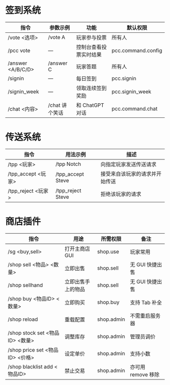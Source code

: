 # 签到系统

指令 | 参数示例 | 功能 | 默认权限
-- | -- | -- | --
/vote <选项> | /vote A | 玩家参与投票 | 所有人
/pcc vote | — | 控制台查看投票实时结果 | pcc.command.config
/answer <A/B/C/D> | /answer C | 玩家答题 | 所有人
/signin | — | 每日签到 | pcc.signin
/signin_week | — | 领取连续签到奖励 | pcc.signin_week
/chat <内容> | /chat 讲个笑话 | 和 ChatGPT 对话 | pcc.command.chat


# 传送系统
指令 | 用法示例 | 描述 
-- | -- | -- 
/tpp <玩家> | /tpp Notch | 向指定玩家发送传送请求 
/tpp_accept <玩家> | /tpp_accept Steve | 接受来自该玩家的请求并开始传送
/tpp_reject <玩家> | /tpp_reject Steve | 拒绝该玩家的请求

# 商店插件
指令 | 用途 | 所需权限 | 备注
-- | -- | -- | --
/sg <buy,sell>| 打开主商店 GUI | shop.use | 玩家常用
/shop sell <物品> <数量> | 立即出售 | shop.sell | 无 GUI 快捷出售
/shop sellhand | 立即出售手上的物品 | shop.sell | 无 GUI 快捷出售
/shop buy <物品ID> <数量> | 立即购买 | shop.buy | 支持 Tab 补全
/shop reload | 重载配置 | shop.admin | 不需重启服务器
/shop stock set <物品ID> <数量> | 调整库存 | shop.admin | 管理员调价
/shop price set <物品ID> <价格> | 设定单价 | shop.admin | 支持小数
/shop blacklist add <物品ID> | 禁止交易 | shop.admin | 亦可用 remove 移除

